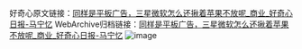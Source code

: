 好奇心原文链接：[同样是平板广告，三星微软怎么还揪着苹果不放呢_商业_好奇心日报-马宁忆](https://www.qdaily.com/articles/2121.html)
WebArchive归档链接：[同样是平板广告，三星微软怎么还揪着苹果不放呢_商业_好奇心日报-马宁忆](http://web.archive.org/web/20190623150901/https://www.qdaily.com/articles/2121.html)
![image](http://ww3.sinaimg.cn/large/007d5XDply1g3vbvbrce6j30u04d11kx)